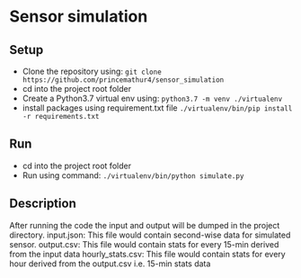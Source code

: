# Sensor simulation

## Setup
- Clone the repository using: `git clone https://github.com/princemathur4/sensor_simulation`
- cd into the project root folder
- Create a Python3.7 virtual env using: `python3.7 -m venv ./virtualenv`
- install packages using requirement.txt file `./virtualenv/bin/pip install -r requirements.txt`
 
## Run
- cd into the project root folder
- Run using command: `./virtualenv/bin/python simulate.py`

## Description
After running the code the input and output will be dumped in the project directory. 
input.json: This file would contain second-wise data for simulated sensor.
output.csv: This file would contain stats for every 15-min derived from the input data
hourly_stats.csv: This file would contain stats for every hour derived from the output.csv i.e. 15-min stats data
